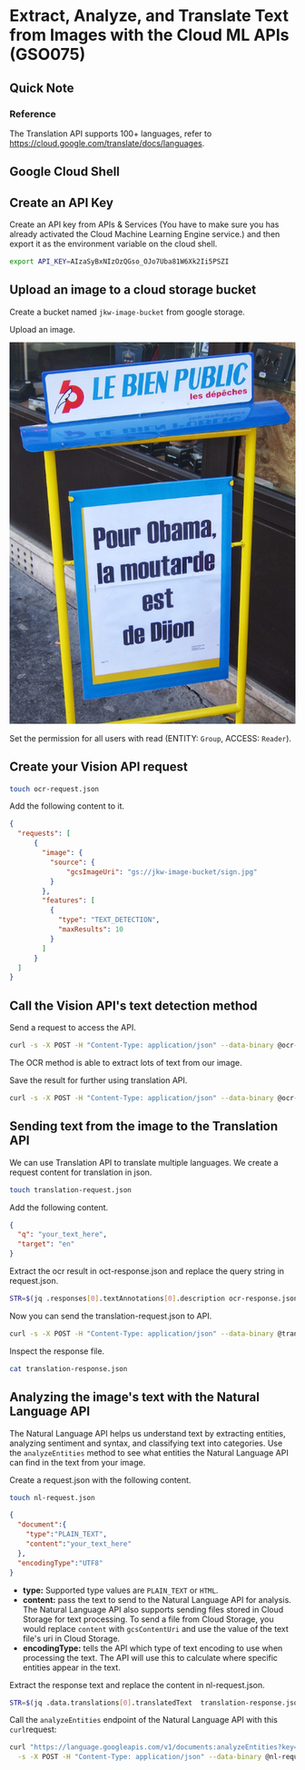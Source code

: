 # Extract, Analyze, and Translate Text from Images with the Cloud ML APIs (GSO075)



## Quick Note

### Reference

The Translation API supports 100+ languages, refer to https://cloud.google.com/translate/docs/languages.



## Google Cloud Shell



## Create an API Key

Create an API key from APIs & Services (You have to make sure you has already activated the Cloud Machine Learning Engine service.) and then export it as the environment variable on the cloud shell.

```sh
export API_KEY=AIzaSyBxNIzOzQGso_OJo7Uba81W6Xk2Ii5PSZI
```





## Upload an image to a cloud storage bucket

Create a bucket named `jkw-image-bucket` from google storage.

Upload an image.

![](./static/sign.jpg)

Set the permission for all users with read (ENTITY: `Group`, ACCESS: `Reader`).



## Create your Vision API request

```sh
touch ocr-request.json
```

Add the following content to it.

```json
{
  "requests": [
      {
        "image": {
          "source": {
              "gcsImageUri": "gs://jkw-image-bucket/sign.jpg"
          }
        },
        "features": [
          {
            "type": "TEXT_DETECTION",
            "maxResults": 10
          }
        ]
      }
  ]
}
```



## Call the Vision API's text detection method

Send a request to access the API.

```sh
curl -s -X POST -H "Content-Type: application/json" --data-binary @ocr-request.json  https://vision.googleapis.com/v1/images:annotate?key=${API_KEY}
```

The OCR method is able to extract lots of text from our image.

Save the result for further using translation API.

```sh
curl -s -X POST -H "Content-Type: application/json" --data-binary @ocr-request.json  https://vision.googleapis.com/v1/images:annotate?key=${API_KEY} -o ocr-response.json
```



## Sending text from the image to the Translation API

We can use Translation API to translate multiple languages. We create a request content for translation in json.

```sh
touch translation-request.json
```

Add the following content.

```json
{
  "q": "your_text_here",
  "target": "en"
}
```

Extract the ocr result in oct-response.json and replace the query string in request.json.

```sh
STR=$(jq .responses[0].textAnnotations[0].description ocr-response.json) && STR="${STR//\"}" && sed -i "s|your_text_here|$STR|g" translation-request.json
```

Now you can send the translation-request.json to API.

```sh
curl -s -X POST -H "Content-Type: application/json" --data-binary @translation-request.json https://translation.googleapis.com/language/translate/v2?key=${API_KEY} -o translation-response.json
```

Inspect the response file.

```sh
cat translation-response.json
```



## Analyzing the image's text with the Natural Language API

The Natural Language API helps us understand text by extracting entities, analyzing sentiment and syntax, and classifying text into categories. Use the `analyzeEntities` method to see what entities the Natural Language API can find in the text from your image.

Create a request.json with the following content.

```sh
touch nl-request.json
```

```json
{
  "document":{
    "type":"PLAIN_TEXT",
    "content":"your_text_here"
  },
  "encodingType":"UTF8"
}
```

* **type:** Supported type values are `PLAIN_TEXT` or `HTML`.
* **content:** pass the text to send to the Natural Language API for analysis. The Natural Language API also supports sending files stored in Cloud Storage for text processing. To send a file from Cloud Storage, you would replace `content` with `gcsContentUri` and use the value of the text file's uri in Cloud Storage.
* **encodingType:** tells the API which type of text encoding to use when processing the text. The API will use this to calculate where specific entities appear in the text.



Extract the response text and replace the content in nl-request.json.

```sh
STR=$(jq .data.translations[0].translatedText  translation-response.json) && STR="${STR//\"}" && sed -i "s|your_text_here|$STR|g" nl-request.json
```



Call the `analyzeEntities` endpoint of the Natural Language API with this `curl`request:

```sh
curl "https://language.googleapis.com/v1/documents:analyzeEntities?key=${API_KEY}" \
  -s -X POST -H "Content-Type: application/json" --data-binary @nl-request.json
```
























